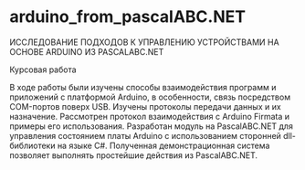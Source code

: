 # arduino_from_pascalABC.NET
ИССЛЕДОВАНИЕ ПОДХОДОВ К УПРАВЛЕНИЮ УСТРОЙСТВАМИ НА ОСНОВЕ ARDUINO ИЗ PASCALABC.NET

Курсовая работа

В ходе работы были изучены способы взаимодействия программ и приложений с платформой Arduino, в особенности, связь посредством COM-портов поверх USB.
Изучены протоколы передачи данных и их назначение. Рассмотрен протокол взаимодействия с Arduino Firmata и примеры его использования.
Разработан модуль на PascalABC.NET для управления состоянием платы Arduino с использованием сторонней dll-библиотеки на языке С#. Полученная демонстрационная система позволяет выполнять простейшие действия из PascalABC.NET.
